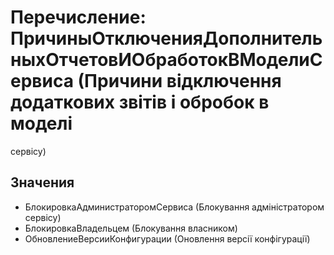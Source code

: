 ﻿# Перечисление: ПричиныОтключенияДополнительныхОтчетовИОбработокВМоделиСервиса (Причини відключення додаткових звітів і обробок в моделі 
сервісу)

## Значения

- БлокировкаАдминистраторомСервиса (Блокування адміністратором сервісу)
- БлокировкаВладельцем (Блокування власником)
- ОбновлениеВерсииКонфигурации (Оновлення версії конфігурації)


